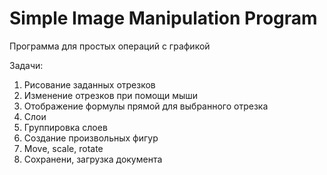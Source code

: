 # Simple Image Manipulation Program<br>
Программа для простых операций с графикой<br>


Задачи:<br>
1) Рисование заданных отрезков  
2) Изменение отрезков при помощи мыши  
3) Отображение формулы прямой для выбранного отрезка  
4) Слои  
5) Группировка слоев  
6) Создание произвольных фигур  
7) Move, scale, rotate  
8) Сохранени, загрузка документа  
